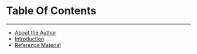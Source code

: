 # Table Of Contents
---
- [About the Author](about_the_Author.md)
- [Introduction](intro.md)
- [Reference Material](online_ref_mat.md)